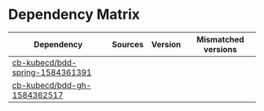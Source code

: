 # Dependency Matrix

Dependency | Sources | Version | Mismatched versions
---------- | ------- | ------- | -------------------
[cb-kubecd/bdd-spring-1584361391](https://github.com/cb-kubecd/bdd-spring-1584361391.git) |  | []() | 
[cb-kubecd/bdd-gh-1584362517](https://github.com/cb-kubecd/bdd-gh-1584362517.git) |  | []() | 
